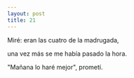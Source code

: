 ```yaml
---
layout: post
title: 21
---
```


Miré: eran las cuatro de la madrugada,

una vez más se me había pasado la hora.

"Mañana lo haré mejor", prometí.
